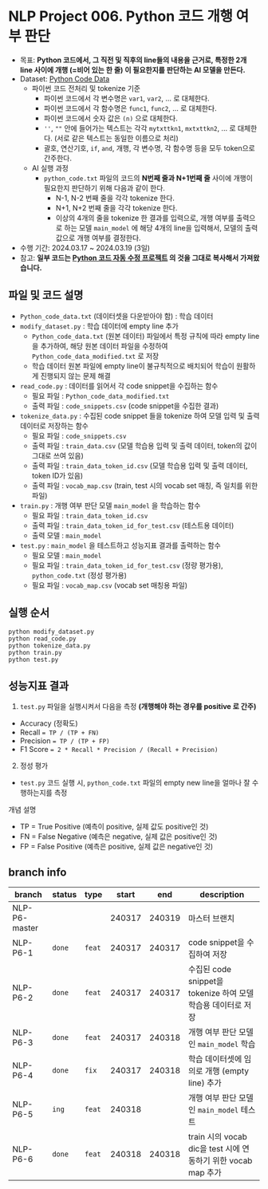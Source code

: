 # NLP Project 006. Python 코드 개행 여부 판단
* 목표: **Python 코드에서, 그 직전 및 직후의 line들의 내용을 근거로, 특정한 2개 line 사이에 개행 (=비어 있는 한 줄) 이 필요한지를 판단하는 AI 모델을 만든다.**
* Dataset: [Python Code Data](https://www.kaggle.com/datasets/veeralakrishna/python-code-data)
  * 파이썬 코드 전처리 및 tokenize 기준
    * 파이썬 코드에서 각 변수명은 ```var1```, ```var2```, ... 로 대체한다.
    * 파이썬 코드에서 각 함수명은 ```func1```, ```func2```, ... 로 대체한다.
    * 파이썬 코드에서 숫자 값은 ```(n)``` 으로 대체한다.
    * ```''```, ```""``` 안에 들어가는 텍스트는 각각 ```mytxttkn1```, ```mxtxttkn2```, ... 로 대체한다. (서로 같은 텍스트는 동일한 이름으로 처리)
    * 괄호, 연산기호, ```if```, ```and```, 개행, 각 변수명, 각 함수명 등을 모두 token으로 간주한다.
  * AI 실행 과정
    * ```python_code.txt``` 파일의 코드의 **N번째 줄과 N+1번째 줄** 사이에 개행이 필요한지 판단하기 위해 다음과 같이 한다.
      * N-1, N-2 번째 줄을 각각 tokenize 한다.
      * N+1, N+2 번째 줄을 각각 tokenize 한다.
      * 이상의 4개의 줄을 tokenize 한 결과를 입력으로, 개행 여부를 출력으로 하는 모델 ```main_model``` 에 해당 4개의 line을 입력해서, 모델의 출력값으로 개행 여부를 결정한다. 
* 수행 기간: 2024.03.17 ~ 2024.03.19 (3일)
* 참고: **일부 코드는 [Python 코드 자동 수정 프로젝트](https://github.com/WannaBeSuperteur/AI-study/tree/GAI-P2-2/Natural%20Language%20Processing/Project%20003.%20Python%20%EC%BD%94%EB%93%9C%20%EC%9E%90%EB%8F%99%20%EC%88%98%EC%A0%95) 의 것을 그대로 복사해서 가져왔습니다.**

## 파일 및 코드 설명
* ```Python_code_data.txt``` (데이터셋을 다운받아야 함) : 학습 데이터
* ```modify_dataset.py``` : 학습 데이터에 empty line 추가
  * ```Python_code_data.txt``` (원본 데이터) 파일에서 특정 규칙에 따라 empty line을 추가하여, 해당 원본 데이터 파일을 수정하여 ```Python_code_data_modified.txt``` 로 저장
  * 학습 데이터 원본 파일에 empty line이 불규칙적으로 배치되어 학습이 원활하게 진행되지 않는 문제 해결
* ```read_code.py``` : 데이터를 읽어서 각 code snippet을 수집하는 함수
  * 필요 파일 : ```Python_code_data_modified.txt```
  * 출력 파일 : ```code_snippets.csv``` (code snippet을 수집한 결과)
* ```tokenize_data.py``` : 수집된 code snippet 들을 tokenize 하여 모델 입력 및 출력 데이터로 저장하는 함수
  * 필요 파일 : ```code_snippets.csv``` 
  * 출력 파일 : ```train_data.csv``` (모델 학습용 입력 및 출력 데이터, token의 값이 그대로 쓰여 있음)
  * 출력 파일 : ```train_data_token_id.csv``` (모델 학습용 입력 및 출력 데이터, token ID가 있음)
  * 출력 파일 : ```vocab_map.csv``` (train, test 시의 vocab set 매칭, 즉 일치를 위한 파일)
* ```train.py``` : 개행 여부 판단 모델 ```main_model``` 을 학습하는 함수
  * 필요 파일 : ```train_data_token_id.csv```
  * 출력 파일 : ```train_data_token_id_for_test.csv``` (테스트용 데이터)
  * 출력 모델 : ```main_model```
* ```test.py``` : ```main_model``` 을 테스트하고 성능지표 결과를 출력하는 함수
  * 필요 모델 : ```main_model```
  * 필요 파일 : ```train_data_token_id_for_test.csv``` (정량 평가용), ```python_code.txt``` (정성 평가용)
  * 필요 파일 : ```vocab_map.csv``` (vocab set 매칭용 파일)

## 실행 순서
```
python modify_dataset.py
python read_code.py
python tokenize_data.py
python train.py
python test.py
```

## 성능지표 결과
1. ```test.py``` 파일을 실행시켜서 다음을 측정 **(개행해야 하는 경우를 positive 로 간주)**
* Accuracy (정확도)
* Recall ```= TP / (TP + FN)```
* Precision ```= TP / (TP + FP)```
* F1 Score ```= 2 * Recall * Precision / (Recall + Precision)```

2. 정성 평가
* ```test.py``` 코드 실행 시, ```python_code.txt``` 파일의 empty new line을 얼마나 잘 수행하는지를 측정

개념 설명
* TP = True Positive (예측이 positive, 실제 값도 positive인 것)
* FN = False Negative (예측은 negative, 실제 값은 positive인 것)
* FP = False Positive (예측은 positive, 실제 값은 negative인 것)

## branch info
|branch|status|type|start|end|description|
|---|---|---|---|---|---|
|NLP-P6-master|||240317|240319|마스터 브랜치|
|NLP-P6-1|```done```|```feat```|240317|240317|code snippet을 수집하여 저장|
|NLP-P6-2|```done```|```feat```|240317|240317|수집된 code snippet을 tokenize 하여 모델 학습용 데이터로 저장|
|NLP-P6-3|```done```|```feat```|240317|240318|개행 여부 판단 모델인 ```main_model``` 학습|
|NLP-P6-4|```done```|```fix```|240317|240318|학습 데이터셋에 임의로 개행 (empty line) 추가|
|NLP-P6-5|```ing```|```feat```|240318||개행 여부 판단 모델인 ```main_model``` 테스트|
|NLP-P6-6|```done```|```feat```|240318|240318|train 시의 vocab dic을 test 시에 연동하기 위한 vocab map 추가|
